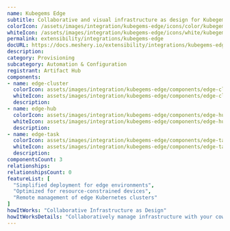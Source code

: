 ```yaml
---
name: Kubegems Edge
subtitle: Collaborative and visual infrastructure as design for Kubegems Edge
colorIcon: /assets/images/integration/kubegems-edge/icons/color/kubegems-edge-color.svg
whiteIcon: /assets/images/integration/kubegems-edge/icons/white/kubegems-edge-white.svg
permalink: extensibility/integrations/kubegems-edge
docURL: https://docs.meshery.io/extensibility/integrations/kubegems-edge
description: 
category: Provisioning
subcategory: Automation & Configuration
registrant: Artifact Hub
components: 
- name: edge-cluster
  colorIcon: assets/images/integration/kubegems-edge/components/edge-cluster/icons/color/edge-cluster-color.svg
  whiteIcon: assets/images/integration/kubegems-edge/components/edge-cluster/icons/white/edge-cluster-white.svg
  description: 
- name: edge-hub
  colorIcon: assets/images/integration/kubegems-edge/components/edge-hub/icons/color/edge-hub-color.svg
  whiteIcon: assets/images/integration/kubegems-edge/components/edge-hub/icons/white/edge-hub-white.svg
  description: 
- name: edge-task
  colorIcon: assets/images/integration/kubegems-edge/components/edge-task/icons/color/edge-task-color.svg
  whiteIcon: assets/images/integration/kubegems-edge/components/edge-task/icons/white/edge-task-white.svg
  description: 
componentsCount: 3
relationships: 
relationshipsCount: 0
featureList: [
  "Simplified deployment for edge environments",
  "Optimized for resource-constrained devices",
  "Remote management of edge Kubernetes clusters"
]
howItWorks: "Collaborative Infrastructure as Design"
howItWorksDetails: "Collaboratively manage infrastructure with your coworkers synchronously sharing the same designs."
---
```

